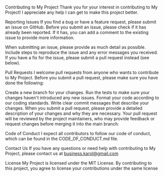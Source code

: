 Contributing to My Project
Thank you for your interest in contributing to My Project! I appreciate any help I can get to make this project better.

Reporting Issues
If you find a bug or have a feature request, please submit an issue on GitHub. Before you submit an issue, please check if it has already been reported. If it has, you can add a comment to the existing issue to provide more information.

When submitting an issue, please provide as much detail as possible. Include steps to reproduce the issue and any error messages you received. If you have a fix for the issue, please submit a pull request instead (see below).

Pull Requests
I welcome pull requests from anyone who wants to contribute to My Project. Before you submit a pull request, please make sure you have done the following:

Create a new branch for your changes.
Run the tests to make sure your changes haven't introduced any new issues.
Format your code according to our coding standards.
Write clear commit messages that describe your changes.
When you submit a pull request, please provide a detailed description of your changes and why they are necessary. Your pull request will be reviewed by the project maintainers, who may provide feedback or request changes before merging it into the main branch.

Code of Conduct
I expect all contributors to follow our code of conduct, which can be found in the CODE_OF_CONDUCT.md file.

Contact Us
If you have any questions or need help with contributing to My Project, please contact us at 
business.karol@gmail.com

License
My Project is licensed under the MIT License. By contributing to this project, you agree to license your contributions under the same license